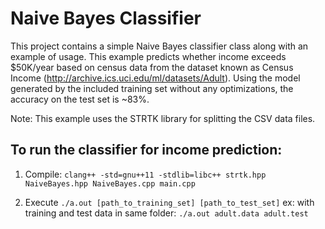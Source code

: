 Naive Bayes Classifier
==============

This project contains a simple Naive Bayes classifier class along with an example of usage. This example predicts whether income exceeds $50K/year based on census data from the dataset known as Census Income (http://archive.ics.uci.edu/ml/datasets/Adult). Using the model generated by the included training set without any optimizations, the accuracy on the test set is ~83%.

Note: This example uses the STRTK library for splitting the CSV data files.

To run the classifier for income prediction:
--------------------------

1.  Compile:
      ```clang++ -std=gnu++11 -stdlib=libc++ strtk.hpp NaiveBayes.hpp NaiveBayes.cpp main.cpp```

2.  Execute
      ```./a.out [path_to_training_set] [path_to_test_set]```
    ex: with training and test data in same folder:
      ```./a.out adult.data adult.test```
